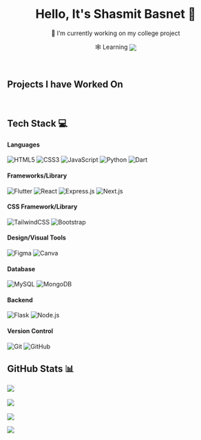 <h1 align="center"> Hello, It's Shasmit Basnet 👾 </br> 
</h1>
<p align="center">🔭 I’m currently working on my college project</p>
<p align="center">🕸️ Learning <img  align="center" src="https://img.shields.io/badge/-NodeJS-000?style=for-the-badge&logo=node.js&logoColor=pink"></p>
<p align="center">

<div  align="center">
 <a href="https://shasmitbasnet.netlify.app/" target="_blank"><img alt="" src="https://img.shields.io/badge/Portfolio-000?logo=vercel&logoColor=yellow&style=for-the-badge" style="vertical-align:center" /></a>
<a href="https://www.linkedin.com/in/shasmit-basnet-777b3420a/" target="_blank"><img alt="" src="https://img.shields.io/badge/LinkedIn-000?logo=linkedin&logoColor=0A66C2&style=for-the-badge" style="vertical-align:center" /></a></p>
</div>

## Projects I have Worked On
<a href="https://github.com/Shasmit/Driver-Dai" target="_blank"><img alt="" src="https://img.shields.io/badge/App-DRIVER%20DAI-blue"/></a>
<a href="https://projodummy.netlify.app/" target="_blank"><img alt="" src="https://img.shields.io/badge/Web-PROJO-brightgreen"/></a>
<a href="https://sakshamnepal.netlify.app/" target="_blank"><img alt="" src="https://img.shields.io/badge/Web-AAGYAT-lightgrey"/></a></p>


## Tech Stack 💻
#### Languages
![HTML5](https://img.shields.io/badge/-HTML5-000?style=for-the-badge&logo=html5)
![CSS3](https://img.shields.io/badge/-CSS3-000?style=for-the-badge&logo=css3)
![JavaScript](https://img.shields.io/badge/-JavaScript-000?style=for-the-badge&logo=javascript)
![Python](https://img.shields.io/badge/python-000?style=for-the-badge&logo=python&logoColor=ffdd54)
![Dart](https://img.shields.io/badge/Dart-000?style=for-the-badge&logo=dart&logoColor=00FFFF)

#### Frameworks/Library
![Flutter](https://img.shields.io/badge/-Flutter-000?style=for-the-badge&logo=flutter)
![React](https://img.shields.io/badge/-ReactJS-000?style=for-the-badge&logo=react)
![Express.js](https://img.shields.io/badge/-Express.js-000?style=for-the-badge&logo=Express.js&logoColor=5BC2F0)
![Next.js](https://img.shields.io/badge/-Next.js-000?style=for-the-badge&logo=Next.js&logoColor=FFFFFF)


#### CSS Framework/Library
![TailwindCSS](https://img.shields.io/badge/-TailwindCSS-000?style=for-the-badge&logo=tailwind-css)
![Bootstrap](https://img.shields.io/badge/-Bootstrap-000?style=for-the-badge&logo=bootstrap)

#### Design/Visual Tools
![Figma](https://img.shields.io/badge/-figma-000?style=for-the-badge&logo=figma)
![Canva](https://img.shields.io/badge/-Canva-000?style=for-the-badge&logo=canva)

#### Database
![MySQL](https://img.shields.io/badge/mysql-000.svg?style=for-the-badge&logo=mysql&logoColor=white)
![MongoDB](https://img.shields.io/badge/-MongoDB-000?style=for-the-badge&logo=mongodb)

#### Backend
![Flask](https://img.shields.io/badge/flask-%23000.svg?style=for-the-badge&logo=flask&logoColor=white)
![Node.js](https://img.shields.io/badge/Node.js-%23000.svg?style=for-the-badge&logo=node.js&logoColor=6FA760)

#### Version Control
![Git](https://img.shields.io/badge/-Git-000?style=for-the-badge&logo=git)
![GitHub](https://img.shields.io/badge/-GitHub-000?style=for-the-badge&logo=github)

## GitHub Stats 📊
![](https://github-readme-stats.vercel.app/api?username=shasmit&theme=react&hide_border=false&include_all_commits=true&count_private=true)<br/><br/>
![](https://github-readme-streak-stats.herokuapp.com/?user=shasmit&theme=react&hide_border=false)<br/><br/>
![](https://github-readme-stats.vercel.app/api/top-langs/?username=shasmit&theme=react&hide_border=false&include_all_commits=true&count_private=true&layout=compact)

[![](https://visitcount.itsvg.in/api?id=nischalbista0&pretty=true)](https://github-visitor-counter-pro.vercel.app)
